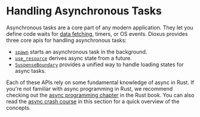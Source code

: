 # Handling Asynchronous Tasks

Asynchronous tasks are a core part of any modern application. They let you define code waits for [data fetching](./data_fetching.md), timers, or OS events. Dioxus provides three core apis for handling asynchronous tasks:
- [`spawn`](./futures.md) starts an asynchronous task in the background.
- [`use_resource`](./resources.md) derives async state from a future.
- [`SuspenseBoundary`](./suspense.md) provides a unified way to handle loading states for async tasks.

Each of these APIs rely on some fundamental knowledge of async in Rust. If you're not familiar with async programming in Rust, we recommend checking out the [async programming chapter](https://doc.rust-lang.org/book/ch17-00-async-await.html) in the Rust book. You can also read the [async crash course](./crash_course.md) in this section for a quick overview of the concepts.
